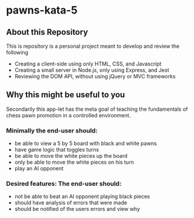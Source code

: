 # pawns-kata-5

## About this Repository

This is repository is a personal project meant to develop and review the
following

* Creating a client-side using only HTML, CSS, and Javascript
* Creating a small server in Node.js, only using Express, and Jest
* Reviewing the DOM API, without using jQuery or MVC frameworks

## Why this might be useful to you

Secondarily this app-let has the meta goal of teaching the fundamentals of chess
pawn promotion in a controlled environment.

### Minimally the end-user should:

* be able to view a 5 by 5 board with black and white pawns
* have game logic that toggles turns
* be able to move the white pieces up the board
* only be able to move the white pieces on his turn
* play an AI opponent

### Desired features: The end-user should:

* not be able to beat an AI opponent playing black pieces
* should have analysis of errors that were made
* should be notified of the users errors and view why
